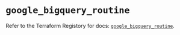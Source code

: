 # `google_bigquery_routine`

Refer to the Terraform Registory for docs: [`google_bigquery_routine`](https://registry.terraform.io/providers/hashicorp/google/4.83.0/docs/resources/bigquery_routine).
